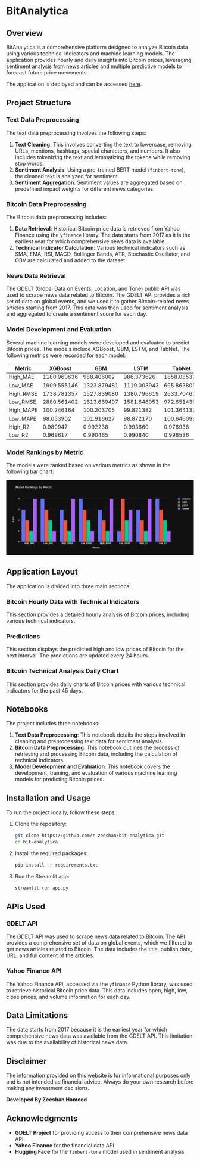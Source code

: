 # BitAnalytica

## Overview

BitAnalytica is a comprehensive platform designed to analyze Bitcoin data using various technical indicators and machine learning models. The application provides hourly and daily insights into Bitcoin prices, leveraging sentiment analysis from news articles and multiple predictive models to forecast future price movements.

The application is deployed and can be accessed [here](https://bit-analytica.streamlit.app/).

## Project Structure

### Text Data Preprocessing

The text data preprocessing involves the following steps:
1. **Text Cleaning**: This involves converting the text to lowercase, removing URLs, mentions, hashtags, special characters, and numbers. It also includes tokenizing the text and lemmatizing the tokens while removing stop words.
2. **Sentiment Analysis**: Using a pre-trained BERT model (`finbert-tone`), the cleaned text is analyzed for sentiment.
3. **Sentiment Aggregation**: Sentiment values are aggregated based on predefined impact weights for different news categories.

### Bitcoin Data Preprocessing

The Bitcoin data preprocessing includes:
1. **Data Retrieval**: Historical Bitcoin price data is retrieved from Yahoo Finance using the `yfinance` library. The data starts from 2017 as it is the earliest year for which comprehensive news data is available.
2. **Technical Indicator Calculation**: Various technical indicators such as SMA, EMA, RSI, MACD, Bollinger Bands, ATR, Stochastic Oscillator, and OBV are calculated and added to the dataset.

### News Data Retrieval

The GDELT (Global Data on Events, Location, and Tone) public API was used to scrape news data related to Bitcoin. The GDELT API provides a rich set of data on global events, and we used it to gather Bitcoin-related news articles starting from 2017. This data was then used for sentiment analysis and aggregated to create a sentiment score for each day.

### Model Development and Evaluation

Several machine learning models were developed and evaluated to predict Bitcoin prices. The models include XGBoost, GBM, LSTM, and TabNet. The following metrics were recorded for each model:

| Metric      | XGBoost     | GBM         | LSTM        | TabNet      |
|-------------|-------------|-------------|-------------|-------------|
| High_MAE    | 1180.960636 | 988.406002  | 986.373626  | 1858.085311 |
| Low_MAE     | 1909.555146 | 1323.879481 | 1119.003943 | 695.863805  |
| High_RMSE   | 1738.781357 | 1527.839080 | 1380.796619 | 2633.704618 |
| Low_RMSE    | 2880.561402 | 1613.669497 | 1581.646053 | 972.651436  |
| High_MAPE   | 100.246164  | 100.203705  | 99.821382   | 101.364137  |
| Low_MAPE    | 98.053902   | 101.916627  | 98.872170   | 100.646099  |
| High_R2     | 0.989947    | 0.992238    | 0.993660    | 0.976936    |
| Low_R2      | 0.969617    | 0.990465    | 0.990840    | 0.996536    |

### Model Rankings by Metric

The models were ranked based on various metrics as shown in the following bar chart:

![Model Rankings by Metric](data/plot.png)

## Application Layout

The application is divided into three main sections:

### Bitcoin Hourly Data with Technical Indicators

This section provides a detailed hourly analysis of Bitcoin prices, including various technical indicators.

### Predictions

This section displays the predicted high and low prices of Bitcoin for the next interval. The predictions are updated every 24 hours.

### Bitcoin Technical Analysis Daily Chart

This section provides daily charts of Bitcoin prices with various technical indicators for the past 45 days.

## Notebooks

The project includes three notebooks:
1. **Text Data Preprocessing**: This notebook details the steps involved in cleaning and preprocessing text data for sentiment analysis.
2. **Bitcoin Data Preprocessing**: This notebook outlines the process of retrieving and processing Bitcoin data, including the calculation of technical indicators.
3. **Model Development and Evaluation**: This notebook covers the development, training, and evaluation of various machine learning models for predicting Bitcoin prices.

## Installation and Usage

To run the project locally, follow these steps:

1. Clone the repository:
    ```bash
    git clone https://github.com/r-zeeshan/bit-analytica.git
    cd bit-analytica
    ```

2. Install the required packages:
    ```bash
    pip install -r requirements.txt
    ```

3. Run the Streamlit app:
    ```bash
    streamlit run app.py
    ```

## APIs Used

### GDELT API

The GDELT API was used to scrape news data related to Bitcoin. The API provides a comprehensive set of data on global events, which we filtered to get news articles related to Bitcoin. The data includes the title, publish date, URL, and full content of the articles.

### Yahoo Finance API

The Yahoo Finance API, accessed via the `yfinance` Python library, was used to retrieve historical Bitcoin price data. This data includes open, high, low, close prices, and volume information for each day. 

## Data Limitations

The data starts from 2017 because it is the earliest year for which comprehensive news data was available from the GDELT API. This limitation was due to the availability of historical news data.

## Disclaimer

The information provided on this website is for informational purposes only and is not intended as financial advice. Always do your own research before making any investment decisions.

**Developed By Zeeshan Hameed**

## Acknowledgments

- **GDELT Project** for providing access to their comprehensive news data API.
- **Yahoo Finance** for the financial data API.
- **Hugging Face** for the `finbert-tone` model used in sentiment analysis.